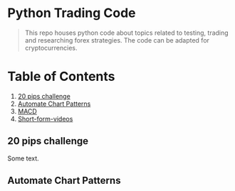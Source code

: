 
# Python Trading Code

> This repo houses python code about topics related to testing, trading and researching forex strategies. The code can be adapted
   for cryptocurrencies. 


# Table of Contents

1. [20 pips challenge](#20-pips-challenge)
2. [Automate Chart Patterns](#automate-chart-patterns)
3. [MACD](#macd)
4. [Short-form-videos](#short-form-videos)


## 20 pips challenge
Some text.
## Automate Chart Patterns